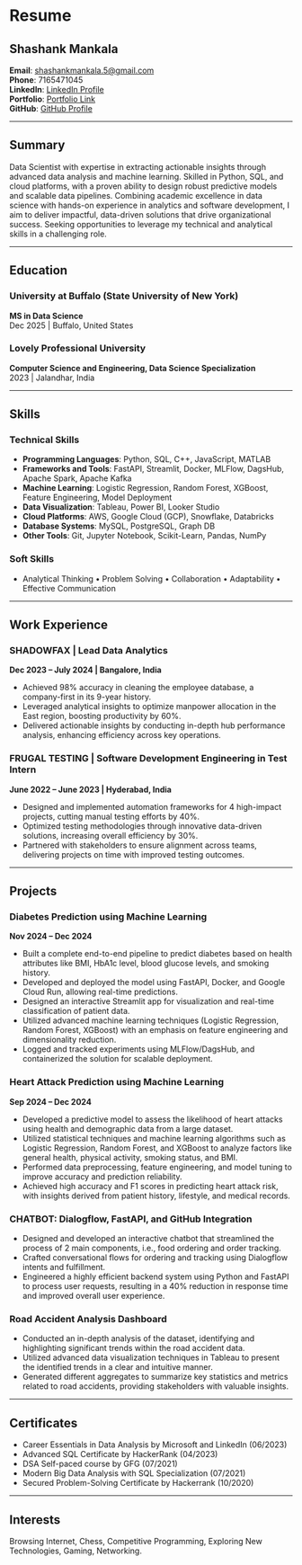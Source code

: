 # Resume

## Shashank Mankala

**Email**: shashankmankala.5@gmail.com  
**Phone**: 7165471045  
**LinkedIn**: [LinkedIn Profile](https://www.linkedin.com/in/shashankmankala/)  
**Portfolio**: [Portfolio Link](https://shashank-mankala1.github.io/portfolio/)  
**GitHub**: [GitHub Profile](https://github.com/Shashank-mankala1)

---

## Summary

Data Scientist with expertise in extracting actionable insights through advanced data analysis and machine learning. Skilled in Python, SQL, and cloud platforms, with a proven ability to design robust predictive models and scalable data pipelines. Combining academic excellence in data science with hands-on experience in analytics and software development, I aim to deliver impactful, data-driven solutions that drive organizational success. Seeking opportunities to leverage my technical and analytical skills in a challenging role.

---

## Education

### University at Buffalo (State University of New York)  
**MS in Data Science**  
Dec 2025 | Buffalo, United States  

### Lovely Professional University  
**Computer Science and Engineering, Data Science Specialization**  
2023 | Jalandhar, India  

---

## Skills

### Technical Skills

- **Programming Languages**: Python, SQL, C++, JavaScript, MATLAB  
- **Frameworks and Tools**: FastAPI, Streamlit, Docker, MLFlow, DagsHub, Apache Spark, Apache Kafka  
- **Machine Learning**: Logistic Regression, Random Forest, XGBoost, Feature Engineering, Model Deployment  
- **Data Visualization**: Tableau, Power BI, Looker Studio  
- **Cloud Platforms**: AWS, Google Cloud (GCP), Snowflake, Databricks  
- **Database Systems**: MySQL, PostgreSQL, Graph DB  
- **Other Tools**: Git, Jupyter Notebook, Scikit-Learn, Pandas, NumPy  

### Soft Skills

- Analytical Thinking • Problem Solving • Collaboration • Adaptability • Effective Communication  


---

## Work Experience

### SHADOWFAX | Lead Data Analytics  
**Dec 2023 – July 2024 | Bangalore, India**  

- Achieved 98% accuracy in cleaning the employee database, a company-first in its 9-year history.
- Leveraged analytical insights to optimize manpower allocation in the East region, boosting productivity by 60%.
- Delivered actionable insights by conducting in-depth hub performance analysis, enhancing efficiency across key operations.

### FRUGAL TESTING | Software Development Engineering in Test Intern  
**June 2022 – June 2023 | Hyderabad, India**  

- Designed and implemented automation frameworks for 4 high-impact projects, cutting manual testing efforts by 40%.
- Optimized testing methodologies through innovative data-driven solutions, increasing overall efficiency by 30%.
- Partnered with stakeholders to ensure alignment across teams, delivering projects on time with improved testing outcomes.

---

## Projects

### Diabetes Prediction using Machine Learning  
**Nov 2024 – Dec 2024**  

- Built a complete end-to-end pipeline to predict diabetes based on health attributes like BMI, HbA1c level, blood glucose levels, and smoking history.
- Developed and deployed the model using FastAPI, Docker, and Google Cloud Run, allowing real-time predictions.
- Designed an interactive Streamlit app for visualization and real-time classification of patient data.
- Utilized advanced machine learning techniques (Logistic Regression, Random Forest, XGBoost) with an emphasis on feature engineering and dimensionality reduction.
- Logged and tracked experiments using MLFlow/DagsHub, and containerized the solution for scalable deployment.

### Heart Attack Prediction using Machine Learning  
**Sep 2024 – Dec 2024**  

- Developed a predictive model to assess the likelihood of heart attacks using health and demographic data from a large dataset.
- Utilized statistical techniques and machine learning algorithms such as Logistic Regression, Random Forest, and XGBoost to analyze factors like general health, physical activity, smoking status, and BMI.
- Performed data preprocessing, feature engineering, and model tuning to improve accuracy and prediction reliability.
- Achieved high accuracy and F1 scores in predicting heart attack risk, with insights derived from patient history, lifestyle, and medical records.

### CHATBOT: Dialogflow, FastAPI, and GitHub Integration  

- Designed and developed an interactive chatbot that streamlined the process of 2 main components, i.e., food ordering and order tracking.
- Crafted conversational flows for ordering and tracking using Dialogflow intents and fulfillment.
- Engineered a highly efficient backend system using Python and FastAPI to process user requests, resulting in a 40% reduction in response time and improved overall user experience.

### Road Accident Analysis Dashboard  

- Conducted an in-depth analysis of the dataset, identifying and highlighting significant trends within the road accident data.
- Utilized advanced data visualization techniques in Tableau to present the identified trends in a clear and intuitive manner.
- Generated different aggregates to summarize key statistics and metrics related to road accidents, providing stakeholders with valuable insights.

---

## Certificates

- Career Essentials in Data Analysis by Microsoft and LinkedIn (06/2023)
- Advanced SQL Certificate by HackerRank (04/2023)
- DSA Self-paced course by GFG (07/2021)
- Modern Big Data Analysis with SQL Specialization (07/2021)
- Secured Problem-Solving Certificate by Hackerrank (10/2020)

---

## Interests

Browsing Internet, Chess, Competitive Programming, Exploring New Technologies, Gaming, Networking.
